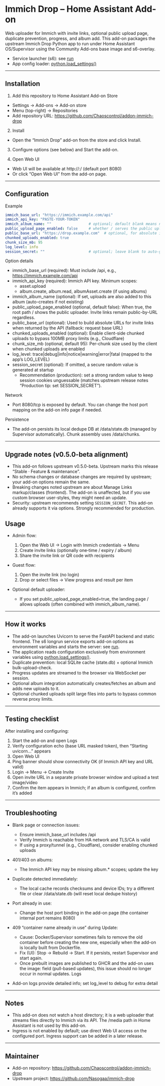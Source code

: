 # Immich Drop – Home Assistant Add-on

Web uploader for Immich with invite links, optional public upload page, duplicate prevention, progress, and album add. This add-on packages the upstream Immich Drop Python app to run under Home Assistant OS/Supervisor using the Community Add-ons base image and s6-overlay.

- Service launcher (s6): see [run](immich-drop/rootfs/etc/s6-overlay/s6-rc.d/immich-drop/run:1)
- App config loader: [python.load_settings()](immich-drop-master/app/config.py:33)

---

## Installation

1) Add this repository to Home Assistant Add-on Store
- Settings → Add-ons → Add-on store
- Menu (top-right) → Repositories
- Add repository URL: https://github.com/Chaoscontrol/addon-immich-drop

2) Install
- Open the “Immich Drop” add-on from the store and click Install.

3) Configure options (see below) and Start the add-on.

4) Open Web UI
- Web UI will be available at http://<home-assistant-host>:<port>/ (default port 8080)
- Or click “Open Web UI” from the add-on page.

---

## Configuration

Example

```yaml
immich_base_url: "https://immich.example.com/api"
immich_api_key: "PASTE-YOUR-TOKEN"
immich_album_name: ""                 # optional; default blank means no album
public_upload_page_enabled: false     # whether / serves the public uploader; /invite/* always public-by-URL
public_base_url: "https://drop.example.com"  # optional, for absolute invite URLs
chunked_uploads_enabled: true
chunk_size_mb: 95
log_level: info
session_secret: ""                    # optional; leave blank to auto-generate
```

Option details
- immich_base_url (required): Must include /api, e.g., https://immich.example.com/api
- immich_api_key (required): Immich API key. Minimum scopes:
  - asset.upload
  - album.create, album.read, albumAsset.create (if using albums)
- immich_album_name (optional): If set, uploads are also added to this album (auto-creates if not existing)
- public_upload_page_enabled (optional, default false): When true, the root path / shows the public uploader. Invite links remain public-by-URL regardless.
- public_base_url (optional): Used to build absolute URLs for invite links when returned by the API (fallback: request base URL)
- chunked_uploads_enabled (optional): Enable client-side chunked uploads to bypass 100MB proxy limits (e.g., Cloudflare)
- chunk_size_mb (optional, default 95): Per-chunk size used by the client when chunked uploads are enabled
- log_level: trace|debug|info|notice|warning|error|fatal (mapped to the app’s LOG_LEVEL)
- session_secret (optional): If omitted, a secure random value is generated at startup
  - Recommendation (production): set a strong random value to keep session cookies unguessable (matches upstream release notes “Production tip: set SESSION_SECRET”).

Network
- Port 8080/tcp is exposed by default. You can change the host port mapping on the add-on info page if needed.

Persistence
- The add-on persists its local dedupe DB at /data/state.db (managed by Supervisor automatically). Chunk assembly uses /data/chunks.

---

## Upgrade notes (v0.5.0-beta alignment)

- This add-on follows upstream v0.5.0-beta. Upstream marks this release “Stable · Feature & maintenance”.
- No schema changes or database changes are required by upstream; your add-on options remain the same.
- Breaking changes noted upstream are about Manage Links markup/classes (frontend). The add-on is unaffected, but if you use custom browser user-styles, they might need an update.
- Security: upstream recommends setting `SESSION_SECRET`. This add-on already supports it via options. Strongly recommended for production.

## Usage

- Admin flow:
  1. Open the Web UI → Login with Immich credentials → Menu
  2. Create invite links (optionally one‑time / expiry / album)
  3. Share the invite link or QR code with recipients

- Guest flow:
  1. Open the invite link (no login)
  2. Drop or select files → View progress and result per item

- Optional default uploader:
  - If you set public_upload_page_enabled=true, the landing page / allows uploads (often combined with immich_album_name).

---

## How it works

- The add-on launches Uvicorn to serve the FastAPI backend and static frontend. The s6 longrun service exports add-on options as environment variables and starts the server: see [run](immich-drop/rootfs/etc/s6-overlay/s6-rc.d/immich-drop/run:1).
- The application reads configuration exclusively from environment variables using [python.load_settings()](immich-drop-master/app/config.py:33).
- Duplicate prevention: local SQLite cache (state.db) + optional Immich bulk-upload-check.
- Progress updates are streamed to the browser via WebSocket per session.
- Optional album integration automatically creates/fetches an album and adds new uploads to it.
- Optional chunked uploads split large files into parts to bypass common reverse proxy limits.

---

## Testing checklist

After installing and configuring:
1) Start the add-on and open Logs
2) Verify configuration echo (base URL masked token), then “Starting uvicorn…” appears
3) Open Web UI
4) Ping banner should show connectivity OK (if Immich API key and URL valid)
5) Login → Menu → Create Invite
6) Open invite URL in a separate private browser window and upload a test image/video
7) Confirm the item appears in Immich; if an album is configured, confirm it’s added

---

## Troubleshooting

- Blank page or connection issues:
  - Ensure immich_base_url includes /api
  - Verify Immich is reachable from HA network and TLS/CA is valid
  - If using a proxy/tunnel (e.g., Cloudflare), consider enabling chunked uploads

- 401/403 on albums:
  - The Immich API key may be missing album.* scopes; update the key

- Duplicate detected immediately:
  - The local cache records checksums and device IDs; try a different file or clear /data/state.db (will reset local dedupe history)

- Port already in use:
  - Change the host port binding in the add-on page (the container internal port remains 8080)

- 409 “container name already in use” during Update:
  - Cause: Docker/Supervisor sometimes fails to remove the old container before creating the new one, especially when the add-on is locally built from Dockerfile.
  - Fix (UI): Stop → Rebuild → Start. If it persists, restart Supervisor and start again.
  - Once prebuilt images are published to GHCR and the add-on uses the image: field (pull-based updates), this issue should no longer occur in normal updates.
Logs
- Add-on logs provide detailed info; set log_level to debug for extra detail

---

## Notes

- This add-on does not watch a host directory; it is a web uploader that streams files directly to Immich via its API. The /media path in Home Assistant is not used by this add-on.
- Ingress is not enabled by default; use direct Web UI access on the configured port. Ingress support can be added in a later release.

---

## Maintainer

- Add-on repository: https://github.com/Chaoscontrol/addon-immich-drop
- Upstream project: https://github.com/Nasogaa/immich-drop